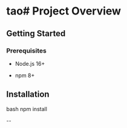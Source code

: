 # tao# Project Overview

## Getting Started

### Prerequisites

- Node.js 16+

- npm 8+

## Installation

bash
npm install

--

